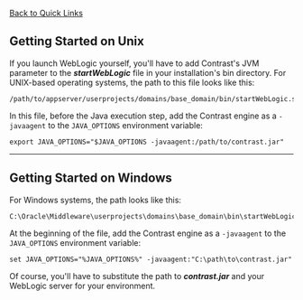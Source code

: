<!--
title: "Installing on WebLogic"
description: "Guideliness for configuring agents on WebLogic"
tags: "java agent installation BEA Oracle WebLogic"
-->

[Back to Quick Links](user_javainstall.html#links)

## Getting Started on Unix

If you launch WebLogic yourself, you'll have to add Contrast's JVM parameter to the ***startWebLogic*** file in your installation's bin directory.
For UNIX-based operating systems, the path to this file looks like this:

````
/path/to/appserver/userprojects/domains/base_domain/bin/startWebLogic.sh
````
In this file, before the Java execution step, add the Contrast engine as a ```-javaagent``` to the ```JAVA_OPTIONS``` environment variable:
````
export JAVA_OPTIONS="$JAVA_OPTIONS -javaagent:/path/to/contrast.jar"
````

---

## Getting Started on Windows
For Windows systems, the path looks like this:
````
C:\Oracle\Middleware\userprojects\domains\base_domain\bin\startWebLogic.bat
````
At the beginning of the file, add the Contrast engine as a ```-javaagent``` to the ```JAVA_OPTIONS``` environment variable:
````
set JAVA_OPTIONS="%JAVA_OPTIONS%" -javaagent:"C:\path\to\contrast.jar" 
````
Of course, you'll have to substitute the path to ***contrast.jar*** and your WebLogic server for your environment.
